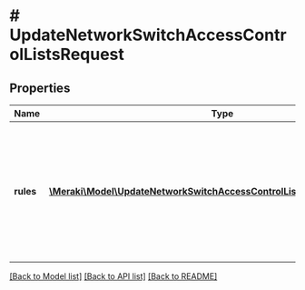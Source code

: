 # # UpdateNetworkSwitchAccessControlListsRequest

## Properties

Name | Type | Description | Notes
------------ | ------------- | ------------- | -------------
**rules** | [**\Meraki\Model\UpdateNetworkSwitchAccessControlListsRequestRulesInner[]**](UpdateNetworkSwitchAccessControlListsRequestRulesInner.md) | An ordered array of the access control list rules (not including the default rule). An empty array will clear the rules. |

[[Back to Model list]](../../README.md#models) [[Back to API list]](../../README.md#endpoints) [[Back to README]](../../README.md)
